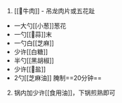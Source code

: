 1. [[🥩牛肉]] - 吊龙肉片或五花趾
- 一大勺[[小葱]]葱花
- 一勺[[🧄蒜]]末
- 一勺白[[芝麻]]
- 少许[[白糖]]
- 半勺[[黑胡椒]]
- 少许[[🧂盐]]
- 2勺[[芝麻油]]
腌制==20分钟==

2. 锅内加少许[[食用油]]，下锅煎熟即可